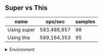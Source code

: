 ## Super vs This

|name|ops/sec|samples|
|-|-|-|
|Using super|583,488,857|98|
|Using this|589,164,353|95|


<details>
<summary>Environment</summary>

* __Machine:__ linux x64 | 2 vCPUs | 6.8GB Mem
* __Run:__ Wed Oct 25 2023 05:13:53 GMT+0000 (Coordinated Universal Time)
</details>

<!--
{"environment":{"platform":"linux","arch":"x64","cpus":2,"totalMemory":6.7597503662109375},"benchmarks":[{"name":"Using super","opsSec":583488856.6546882,"samples":6},{"name":"Using this","opsSec":589164352.8081888,"samples":7}]}-->
